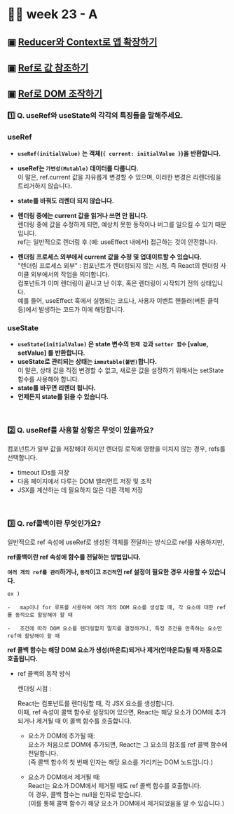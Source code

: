 # 👨‍🏫 week 23 - A

## ▣ [Reducer와 Context로 앱 확장하기](https://ko.react.dev/learn/scaling-up-with-reducer-and-context)

## ▣ [Ref로 값 참조하기](https://ko.react.dev/learn/referencing-values-with-refs)

## ▣ [Ref로 DOM 조작하기](https://ko.react.dev/learn/manipulating-the-dom-with-refs)

### 1️⃣ Q. useRef와 useState의 각각의 특징들을 말해주세요.

### useRef

-   **`useRef(initialValue)` 는 객체(`{ current: initialValue }`)을 반환합니다.**

-   **useRef는 `가변성(Mutable)` 데이터를 다룹니다.**  
    이 말은, ref.current 값을 자유롭게 변경할 수 있으며, 이러한 변경은 리렌더링을 트리거하지 않습니다.
-   **state를 바꿔도 리렌더 되지 않습니다.**

-   **렌더링 중에는 current 값을 읽거나 쓰면 안 됩니다.**  
    렌더링 중에 값을 수정하게 되면, 예상치 못한 동작이나 버그를 일으킬 수 있기 때문입니다.  
    ref는 일반적으로 렌더링 후 (예: useEffect 내에서) 접근하는 것이 안전합니다.

-   **렌더링 프로세스 외부에서 current 값을 수정 및 업데이트할 수 있습니다.**  
    "렌더링 프로세스 외부" : 컴포넌트가 렌더링되지 않는 시점, 즉 React의 렌더링 사이클 외부에서의 작업을 의미합니다.  
    컴포넌트가 이미 렌더링이 끝나고 난 이후, 혹은 렌더링이 시작되기 전의 상태입니다.  
    예를 들어, useEffect 훅에서 실행되는 코드나, 사용자 이벤트 핸들러(버튼 클릭 등)에서 발생하는 코드가 이에 해당합니다.

### useState

-   **`useState(initialValue)` 은 state 변수의 `현재 값`과 `setter 함수` [value, setValue] 를 반환합니다.**
-   **useState로 관리되는 상태는 `immutable(불변)`합니다.**  
    이 말은, 상태 값을 직접 변경할 수 없고, 새로운 값을 설정하기 위해서는 setState 함수를 사용해야 합니다.
-   **state를 바꾸면 리렌더 됩니다.**
-   **언제든지 state를 읽을 수 있습니다.**

<br/>

### 2️⃣ Q. useRef를 사용할 상황은 무엇이 있을까요?

컴포넌트가 일부 값을 저장해야 하지만 렌더링 로직에 영향을 미치지 않는 경우, refs를 선택합니다.

-   timeout IDs를 저장
-   다음 페이지에서 다루는 DOM 엘리먼트 저장 및 조작
-   JSX를 계산하는 데 필요하지 않은 다른 객체 저장

<br/>

### 3️⃣ Q. ref콜백이란 무엇인가요?

일반적으로 ref 속성에 useRef로 생성된 객체를 전달하는 방식으로 ref를 사용하지만,

**ref콜백이란 ref 속성에 함수를 전달하는 방법입니다.**

**`여러 개의 ref를 관리`하거나, `동적`이고 `조건적`인 ref 설정이 필요한 경우 사용할 수 있습니다.**

    ex )

    -   map이나 for 루프를 사용하여 여러 개의 DOM 요소를 생성할 때, 각 요소에 대한 ref를 동적으로 할당해야 할 때

    -   조건에 따라 DOM 요소를 렌더링할지 말지를 결정하거나, 특정 조건을 만족하는 요소만 ref에 할당해야 할 때

**ref 콜백 함수는 해당 DOM 요소가 생성(마운트)되거나 제거(언마운트)될 때 자동으로 호출됩니다.**

-   ref 콜백의 동작 방식

    렌더링 시점 :

    React는 컴포넌트를 렌더링할 때, 각 JSX 요소를 생성합니다.  
    이때, ref 속성이 콜백 함수로 설정되어 있으면, React는 해당 요소가 DOM에 추가되거나 제거될 때 이 콜백 함수를 호출합니다.

    -   요소가 DOM에 추가될 때:  
        요소가 처음으로 DOM에 추가되면, React는 그 요소의 참조를 ref 콜백 함수에 전달합니다.  
        (즉 콜백 함수의 첫 번째 인자는 해당 요소를 가리키는 DOM 노드입니다.)

    -   요소가 DOM에서 제거될 때:  
        React는 요소가 DOM에서 제거될 때도 ref 콜백 함수를 호출합니다.  
        이 경우, 콜백 함수는 null을 인자로 받습니다.  
        (이를 통해 콜백 함수가 해당 요소가 DOM에서 제거되었음을 알 수 있습니다.)

